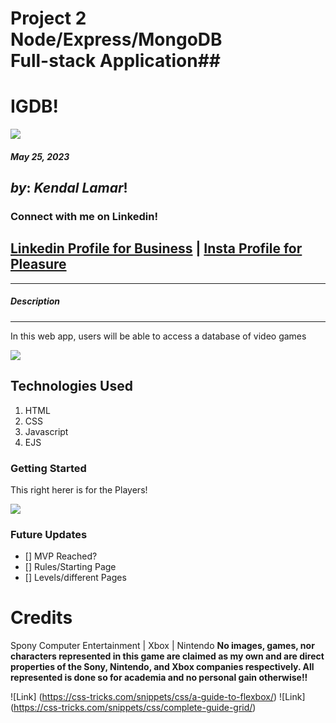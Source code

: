 # Project 2<br>Node/Express/MongoDB<br>Full-stack Application## 

# **IGDB!**
![](https://media.tenor.com/X_QPK9foQwoAAAAM/controller.gif)

#### ***May 25, 2023***

## ***by***: *Kendal Lamar*!

### Connect with me on Linkedin!
## [Linkedin Profile for Business](https://www.linkedin.com/in/kendalchaney88/) | [Insta Profile for Pleasure](https://www.instagram.com/lamarman808/)
***

##### **Description**
***
In this web app, users will be able to access a database of video games 

![](https://img.itch.zone/aW1nLzQxODY0MDAuZ2lm/original/9Mhi2I.gif)

## **Technologies Used**
1. HTML
2. CSS
3. Javascript
4. EJS

### Getting Started
This right herer is for the Players!


![](https://y.yarn.co/8948aaec-b847-43c3-aab1-26de9d502c61_text.gif)

### Future Updates
- [] MVP Reached?
- [] Rules/Starting Page
- [] Levels/different Pages


# **Credits**
Spony Computer Entertainment | Xbox | Nintendo
**No images, games, nor characters represented in this game are claimed as my own and are direct properties of the Sony, Nintendo, and Xbox companies respectively. All represented is done so for academia and no personal gain otherwise!!**

![Link] (https://css-tricks.com/snippets/css/a-guide-to-flexbox/)
![Link] (https://css-tricks.com/snippets/css/complete-guide-grid/)
